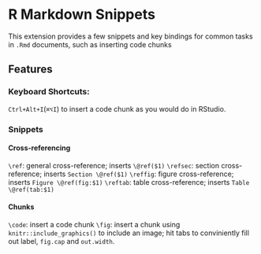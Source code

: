 # R Markdown Snippets

This extension provides a few snippets and key bindings for common tasks in `.Rmd` documents, such as inserting code chunks

## Features

### Keyboard Shortcuts:

`Ctrl+Alt+I`(`⌘⌥I`) to insert a code chunk as you would do in RStudio.

### Snippets


#### Cross-referencing

`\ref`: general cross-reference; inserts `\@ref($1)`
`\refsec`: section cross-reference; inserts `Section \@ref($1)`
`\reffig`: figure cross-reference; inserts `Figure \@ref(fig:$1)`
`\reftab`: table cross-reference; inserts `Table \@ref(tab:$1)`

#### Chunks

`\code`: insert a code chunk
`\fig`: insert a chunk using `knitr::include_graphics()` to include an image; hit tabs to conviniently fill out label, `fig.cap` and `out.width`.


<!-- ## Requirements

If you have any requirements or dependencies, add a section describing those and how to install and configure them.

## Extension Settings

Include if your extension adds any VS Code settings through the `contributes.configuration` extension point.

For example:

This extension contributes the following settings:

* `myExtension.enable`: enable/disable this extension
* `myExtension.thing`: set to `blah` to do something

## Known Issues

Calling out known issues can help limit users opening duplicate issues against your extension.

## Release Notes

Users appreciate release notes as you update your extension.

### 1.0.0

Initial release of ...

### 1.0.1

Fixed issue #.

### 1.1.0

Added features X, Y, and Z. -->
